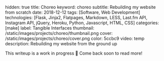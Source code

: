 hidden: true
title: Choreo
keyword: choreo
subtitle: Rebuilding my website from scratch
date: 2018-12-12
tags: [Software, Web Development]
technologies: [Flask, Jinja2, Flatpages, Markdown, LESS, Last.fm API, Instagram API, jQuery, Heroku, Python, Javascript, HTML, CSS]
categories: [make]
label: Tangible Interfaces
thumbnail: /static/images/projects/choreo/thumbnail.png
cover: /static/images/projects/choreo/cover.png
color: 5ccbc9
video: temp
description: Rebuilding my website from the ground up

This writeup is a work in progress 🙊 Come back soon to read more!
